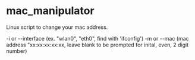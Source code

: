 # mac_manipulator

Linux script to change your mac address.

-i or --interface (ex. "wlan0", "eth0", find with 'ifconfig')
-m or --mac (mac address "xx:xx:xx:xx:xx, leave blank to be prompted for inital, even, 2 digit number)
